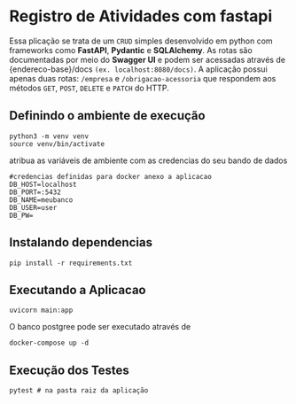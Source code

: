# Registro de Atividades com fastapi
Essa plicação se trata de um `CRUD` simples desenvolvido em python com frameworks como **FastAPI**, **Pydantic** e **SQLAlchemy**.
As rotas são documentadas por meio do **Swagger UI** e podem ser acessadas através de {endereco-base}/docs `(ex. localhost:8080/docs)`.
A aplicação possui apenas duas rotas: `/empresa` e `/obrigacao-acessoria` que respondem aos métodos `GET`, `POST`, `DELETE` e `PATCH` do HTTP.

## Definindo o ambiente de execução
    python3 -m venv venv
    source venv/bin/activate
 atribua as variáveis de ambiente com as credencias do seu bando de dados

    #credencias definidas para docker anexo a aplicacao
    DB_HOST=localhost
    DB_PORT=:5432
    DB_NAME=meubanco
    DB_USER=user
    DB_PW=

## Instalando dependencias
    pip install -r requirements.txt
## Executando a Aplicacao

    uvicorn main:app

O banco postgree pode ser executado através de

    docker-compose up -d

 
## Execução dos Testes

    pytest # na pasta raiz da aplicação

